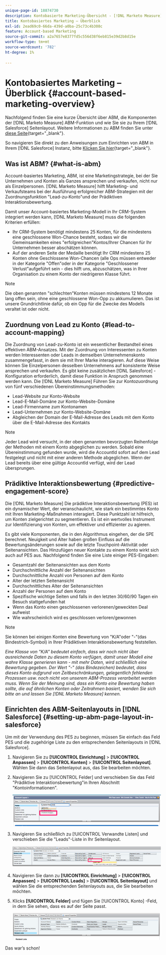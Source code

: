 ```yaml
---
unique-page-id: 18874730
description: Kontobasierte Marketing-Übersicht - [!DNL Marketo Measure] - Produktdokumentation
title: Kontobasiertes Marketing – Überblick
exl-id: 2ead69c0-66da-439d-a0ba-25c73c4b308c
feature: Account-based Marketing
source-git-commit: a2a7657e8377fd5c556d38f6eb815e39d2b8d15e
workflow-type: tm+mt
source-wordcount: '782'
ht-degree: 1%

---
```


# Kontobasiertes Marketing – Überblick {#account-based-marketing-overview}

Nachfolgend finden Sie eine kurze Übersicht über ABM, die Komponenten der [!DNL Marketo Measure] ABM-Funktion und wie Sie sie zu Ihrem [!DNL Salesforce] Seitenlayout. Weitere Informationen zu ABM finden Sie unter [diese Seite](https://www.marketo.com/account-based-marketing/){target="_blank"}.

So navigieren Sie direkt zu den Anweisungen zum Einrichten von ABM in Ihrem [!DNL Salesforce] Instanz, bitte [Klicken Sie hier](/help/advanced-marketo-measure-features/account-based-marketing/account-based-marketing-overview.md#setting-up-abm-page-layout-in-salesforce){target="_blank"}.

## Was ist ABM? {#what-is-abm}

Account-basiertes Marketing, ABM, ist eine Marketingstrategie, bei der Sie Unternehmen und Konten als Ganzes ansprechen und verkaufen, nicht nur als Einzelpersonen. [!DNL Marketo Measure] hilft Marketing- und Verkaufsteams bei der Ausführung erfolgreicher ABM-Strategien mit der Zuordnungsfunktion &quot;Lead-zu-Konto&quot;und der Prädiktiven Interaktionsbewertung.

Damit unser Account-basiertes Marketing-Modell in Ihr CRM-System integriert werden kann, [!DNL Marketo Measure] muss die folgenden Kriterien erfüllen:

* Ihr CRM-System benötigt mindestens 25 Konten, für die mindestens eine geschlossene Won-Chance besteht, sodass wir die Gemeinsamkeiten eines &quot;erfolgreichen&quot;Kontos/Ihrer Chancen für Ihr Unternehmen besser abschätzen können.
* Auf der anderen Seite der Medaille benötigt Ihr CRM mindestens 25 Konten ohne Geschlossene Won-Chancen (alle Ops müssen entweder in der Kategorie &quot;Offen&quot;oder in der Kategorie &quot;Geschlossener Verlust&quot;aufgeführt sein - dies hilft uns, abzuschätzen, was in Ihrer Organisation zu einem Konto der niedrigeren Klasse führt.

>[!NOTE]
>
>Die oben genannten &quot;schlechten&quot;Konten müssen mindestens 12 Monate lang offen sein, ohne eine geschlossene Won-Opp zu akkumulieren. Das ist unsere Grundrichtlinie dafür, ob ein Opp für die Zwecke des Modells veraltet ist oder nicht.

## Zuordnung von Lead zu Konto {#lead-to-account-mapping}

Die Zuordnung von Lead-zu-Konto ist ein wesentlicher Bestandteil eines effektiven ABM-Ansatzes. Mit der Zuordnung von Interessenten zu Konten werden Interessenten oder Leads in demselben Unternehmenskonto zusammengefasst, in dem sie mit Ihrer Marke interagieren. Auf diese Weise können Sie Einzelpersonen desselben Unternehmens auf konsistente Weise ansprechen und verkaufen. Es gibt keine zusätzlichen [!DNL Salesforce] -Konfiguration erforderlich, damit diese Funktion in Anspruch genommen werden kann. Die [!DNL Marketo Measure] Führen Sie zur Kontozuordnung von fünf verschiedenen Übereinstimmungsmethoden:

* Lead-Website zur Konto-Website
* Lead-E-Mail-Domäne zur Konto-Website-Domäne
* Lead-Firmenname zum Kontonamen
* Lead-Unternehmen zur Konto-Website-Domäne
* Abgleichen der Domain der E-Mail-Adresse des Leads mit dem Konto über die E-Mail-Adresse des Kontakts

>[!NOTE]
>
>Jeder Lead wird versucht, in der oben genannten bevorzugten Reihenfolge der Methoden mit einem Konto abgeglichen zu werden. Sobald eine Übereinstimmung gefunden wurde, wird die AccountId sofort auf dem Lead festgelegt und nicht mit einer anderen Methode abgeglichen. Wenn der Lead bereits über eine gültige AccountId verfügt, wird der Lead übersprungen.

## Prädiktive Interaktionsbewertung {#predictive-engagement-score}

Die [!DNL Marketo Measure] Die prädiktive Interaktionsbewertung (PES) ist ein dynamischer Wert, der veranschaulicht, wie stark ein bestimmtes Konto mit Ihren Marketing-Maßnahmen interagiert. Diese Punktzahl ist hilfreich, um Konten zielgerichtet zu segmentieren. Es ist ein wertvolles Instrument zur Identifizierung von Konten, um effektiver und effizienter zu agieren.

Es gibt viele Komponenten, die in den Algorithmus eingehen, der die SPE berechnet. Neuigkeit und Alter haben großen Einfluss auf die Bewertungsänderungen sowie auf die letzte Touchpoint-Aktivität oder Seitenansichten. Das Hinzufügen neuer Kontakte zu einem Konto wirkt sich auch auf PES aus. Nachfolgend finden Sie eine Liste einiger PES-Eingaben:

* Gesamtzahl der Seitenansichten aus dem Konto
* Durchschnittliche Anzahl der Seitenansichten
* Durchschnittliche Anzahl von Personen auf dem Konto
* Alter der letzten Seitenansicht
* Durchschnittliches Alter der Seitenansichten
* Anzahl der Personen auf dem Konto
* Spezifische wichtige Seiten und falls in den letzten 30/60/90 Tagen ein Besuch stattgefunden hat
* Wenn das Konto einen geschlossenen verlorenen/geweckten Deal aufweist
* Wie wahrscheinlich wird es geschlossen verloren/gewonnen

>[!NOTE]
>
>Sie können bei einigen Konten eine Bewertung von &quot;K/A&quot;oder &quot;-&quot;(das Bindestrich-Symbol) in Ihrer Prädiktiven Interaktionsbewertung feststellen.

_Eine Klasse von &quot;K/A&quot; bedeutet einfach, dass wir noch nicht über ausreichende Daten zu diesem Konto verfügen, damit unser Modell eine wahre Klasse generieren kann - mit mehr Daten, wird schließlich eine Bewertung gegeben._
_Der Wert &quot;-&quot; (das Bindezeichen) bedeutet, dass dieses Konto aufgrund von Zeitbeschränkungen, gelegentlich fehlenden Prozessen usw. noch nicht von unserem ABM-Prozess verarbeitet werden muss. Wenn Sie der Meinung sind, dass ein Konto eine Bewertung haben sollte, die auf ähnlichen Konten oder Zeitrahmen basiert, wenden Sie sich bitte an und lassen Sie [!DNL Marketo Measure] kennen._

## Einrichten des ABM-Seitenlayouts in [!DNL Salesforce] {#setting-up-abm-page-layout-in-salesforce}

Um mit der Verwendung des PES zu beginnen, müssen Sie einfach das Feld PES und die zugehörige Liste zu den entsprechenden Seitenlayouts in [!DNL Salesforce].

1. Navigieren Sie zu **[!UICONTROL Einrichtung]** > **[!UICONTROL Anpassen]** > **[!UICONTROL Konten]** > **[!UICONTROL Seitenlayout]**. Wählen Sie dann das Seitenlayout aus, das Sie bearbeiten möchten.
1. Navigieren Sie zu [!UICONTROL Felder] und verschieben Sie das Feld &quot;Prädiktive Interaktionsbewertung&quot;in Ihren Abschnitt &quot;Kontoinformationen&quot;.

   ![](assets/1.png)

1. Navigieren Sie schließlich zu [!UICONTROL Verwandte Listen] und verschieben Sie die &quot;Leads&quot;-Liste in Ihr Seitenlayout.

   ![](assets/2.png)

1. Navigieren Sie dann zu **[!UICONTROL Einrichtung]** > **[!UICONTROL Anpassen]** > **[!UICONTROL Leads]** > **[!UICONTROL Seitenlayout]** und wählen Sie die entsprechenden Seitenlayouts aus, die Sie bearbeiten möchten.
1. Klicks **[!UICONTROL Felder]** und fügen Sie [!UICONTROL Konto] -Feld, in dem Sie sehen, dass es auf der Seite passt.

   ![](assets/3.png)

Das war’s schon!

